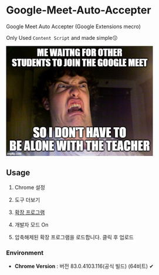 # Google-Meet-Auto-Accepter

Google Meet Auto Accepter (Google Extensions mecro)

Only Used `Content Script` and made simple😗

<p>
  <img width="400" src="https://github.com/Xenia101/Google-Meet-Auto-Accepter/blob/master/img/img.jpg?raw=true">
</p>

## Usage

1. Chrome 설정

2. 도구 더보기

3. [확장 프로그램](chrome://extensions/)

4. 개발자 모드 On

5. 압축해제된 확장 프로그램을 로드합니다. 클릭 후 업로드

### Environment

- **Chrome Version** : 버전 83.0.4103.116(공식 빌드) (64비트) ✔
